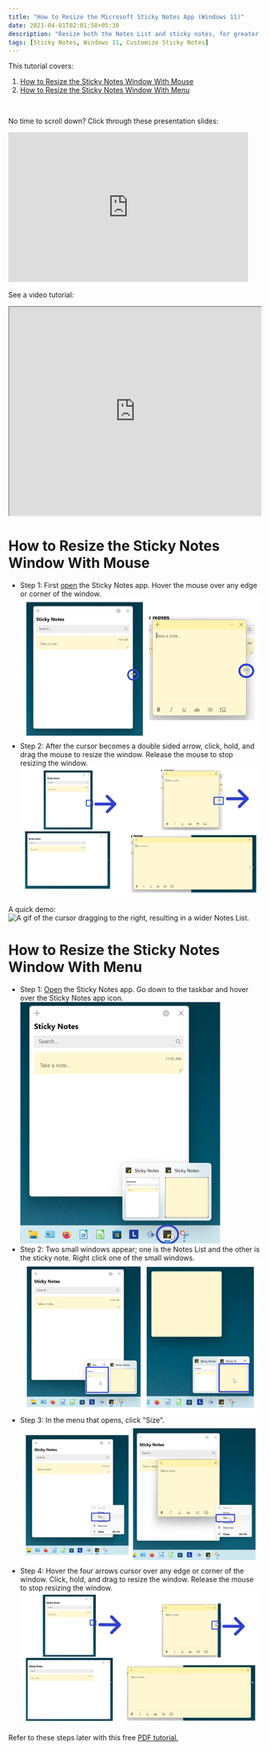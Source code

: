 ```yaml
---
title: "How to Resize the Microsoft Sticky Notes App (Windows 11)"
date: 2021-04-01T02:01:58+05:30
description: "Resize both the Notes List and sticky notes, for greater efficiency in your workflow. Read on to learn how."
tags: [Sticky Notes, Windows 11, Customize Sticky Notes]
---
```

This tutorial covers:
1. [How to Resize the Sticky Notes Window With Mouse](#1)
2. [How to Resize the Sticky Notes Window With Menu](#2)

<br />
<p>No time to scroll down? Click through these presentation slides:</p>
<iframe src="https://docs.google.com/presentation/d/e/2PACX-1vQLmoJOcRP5MUPranlLi8KgG0son8qZQa5gHEeERZGXHENTCg0SvP0omxaOqmkADtBX8Rq1fuTTkH5B/embed?start=false&loop=false&delayms=3000" frameborder="0" width="480" height="299" allowfullscreen="true" mozallowfullscreen="true" webkitallowfullscreen="true"></iframe>


<br />

See a video tutorial:
<iframe class="BLOG_video_class" allowfullscreen="" youtube-src-id="1BsJkz-LPNs" width="100%" height="416" src="https://www.youtube.com/embed/1BsJkz-LPNs"></iframe>

<h1 id="1">How to Resize the Sticky Notes Window With Mouse</h1>

* Step 1: First [open](https://qhtutorials.github.io/posts/open-sticky-notes/) the Sticky Notes app. Hover the mouse over any edge or corner of the window. <div class="stepimage">![A screenshot of the cursor hovering over the right edge of the Notes List window. The second screenshot displays the cursor hovering over the right edge of a sticky note.](blogresizestickynotes1hov.png "Hover over the edge/corner of the window")</div>
* Step 2: After the cursor becomes a double sided arrow, click, hold, and drag the mouse to resize the window. Release the mouse to stop resizing the window. <div class="stepimage">![A screenshot of the cursor dragging to the right, resulting in a wider Notes List. The second screenshot displays the cursor dragging to the right, resulting in a wider sticky note.](blogresizestickynotes2.png "Click, hold, and drag the mouse")</div>

A quick demo:
![A gif of the cursor dragging to the right, resulting in a wider Notes List.](resize2.GIF "Click, hold, and drag the mouse")

<h1 id="2">How to Resize the Sticky Notes Window With Menu</h1>

* Step 1: [Open](https://qhtutorials.github.io/posts/open-sticky-notes/) the Sticky Notes app. Go down to the taskbar and hover over the Sticky Notes app icon. <div class="stepimage">![A screenshot of the cursor hovering over the Sticky Notes app icon on the taskbar.](bloghoveroverappiconedit.png "Hover over the app icon")</div>
* Step 2: Two small windows appear; one is the Notes List and the other is the sticky note. Right click one of the small windows. <div class="stepimage">![A screenshot of the cursor right clicking the small Notes List window. The second screenshot displays the cursor right clicking the small sticky note window.](blogrightclicksmallwindow.png "Right click a small window")</div>
* Step 3: In the menu that opens, click "Size". <div class="stepimage">![A screenshot of the cursor clicking the "Size" option in the menu.](blogresizemenu.png "Click 'Size' ")</div>
* Step 4: Hover the four arrows cursor over any edge or corner of the window. Click, hold, and drag to resize the window. Release the mouse to stop resizing the window. <div class="stepimage">![A screenshot of the cursor dragging to the right, resulting in a wider Notes List. The second screenshot displays the cursor dragging to the right, resulting in a wider sticky note.](blogresize4arrows.png "Click, hold, and drag the edge of a window")</div>

Refer to these steps later with this free [PDF tutorial.](https://drive.google.com/file/d/1z67pP26eE_PORbo9zg62EMKP6ZY6e6Dq/view?usp=sharing)

<br />